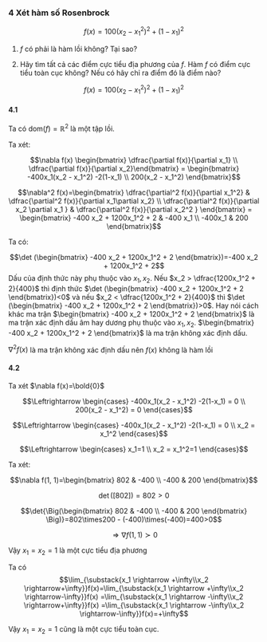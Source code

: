 ### 4 Xét hàm số Rosenbrock

$$f(x)=100(x_2 - x_1^2)^2 + (1-x_1)^2$$

1. $f$ có phải là hàm lồi không? Tại sao?

2. Hãy tìm tất cả các điểm cực tiểu địa phương của $f$. Hàm $f$ có điểm cực tiểu toàn cục không? Nếu có hãy chỉ ra điểm đó là điểm nào?


$$f(x)=100(x_2 - x_1^2)^2 + (1-x_1)^2$$

#### 4.1

Ta có $\mathrm{dom}(f)=\mathbb{R}^{2}$ là một tập lồi.

Ta xét:

$$\nabla f(x) \begin{bmatrix} \dfrac{\partial f(x)}{\partial x_1} \\ \dfrac{\partial f(x)}{\partial x_2}\end{bmatrix} = \begin{bmatrix} -400x_1(x_2 - x_1^2) -2(1-x_1) \\ 200(x_2 - x_1^2) \end{bmatrix}$$

$$\nabla^2 f(x)=\begin{bmatrix} \dfrac{\partial^2 f(x)}{\partial x_1^2} & \dfrac{\partial^2 f(x)}{\partial x_1\partial x_2} \\ \dfrac{\partial^2 f(x)}{\partial x_2 \partial x_1 } & \dfrac{\partial^2 f(x)}{\partial x_2^2 } \end{bmatrix} = \begin{bmatrix} -400 x_2 + 1200x_1^2 + 2 & -400 x_1 \\ -400x_1 & 200 \end{bmatrix}$$

Ta có:

$$\det (\begin{bmatrix} -400 x_2 + 1200x_1^2 + 2 \end{bmatrix})=-400 x_2 + 1200x_1^2 + 2$$
Dấu của định thức này phụ thuộc vào $x_1, x_2$. Nếu $x_2 > \dfrac{1200x_1^2 + 2}{400}$ thì định thức $\det (\begin{bmatrix} -400 x_2 + 1200x_1^2 + 2 \end{bmatrix})<0$ và nếu $x_2 < \dfrac{1200x_1^2 + 2}{400}$ thì $\det (\begin{bmatrix} -400 x_2 + 1200x_1^2 + 2 \end{bmatrix})>0$. Hay nói cách khác ma trận $\begin{bmatrix} -400 x_2 + 1200x_1^2 + 2 \end{bmatrix}$ là ma trận xác định dấu âm hay dương phụ thuộc vào $x_1, x_2$. $\begin{bmatrix} -400 x_2 + 1200x_1^2 + 2 \end{bmatrix}$ là ma trận không xác định dấu.


$\nabla^2 f(x)$ là ma trận không xác định dấu nên $f(x)$ không là hàm lồi

#### 4.2

Ta xét $\nabla f(x)=\bold{0}$

$$\Leftrightarrow \begin{cases} -400x_1(x_2 - x_1^2) -2(1-x_1) = 0 \\ 200(x_2 - x_1^2) = 0 \end{cases}$$

$$\Leftrightarrow \begin{cases} -400x_1(x_2 - x_1^2) -2(1-x_1) = 0 \\ x_2 = x_1^2 \end{cases}$$

$$\Leftrightarrow \begin{cases} x_1=1 \\ x_2 = x_1^2=1 \end{cases}$$

Ta xét:

$$\nabla f(1, 1)=\begin{bmatrix} 802 & -400 \\ -400 & 200 \end{bmatrix}$$

$$\det(\lbrack 802 \rbrack)=802>0$$

$$\det{\Big(\begin{bmatrix} 802 & -400 \\ -400 & 200 \end{bmatrix} \Big)}=802\times200 - (-400)\times(-400)=400>0$$

$$\Rightarrow\nabla f(1, 1) \succ 0$$

Vậy $x_1=x_2=1$ là một cực tiểu địa phương

Ta có 
$$\lim_{\substack{x_1 \rightarrow +\infty\\x_2 \rightarrow+\infty}}f(x)=\lim_{\substack{x_1 \rightarrow +\infty\\x_2 \rightarrow-\infty}}f(x)
=\lim_{\substack{x_1 \rightarrow -\infty\\x_2 \rightarrow+\infty}}f(x)
=\lim_{\substack{x_1 \rightarrow -\infty\\x_2 \rightarrow-\infty}}f(x)=+\infty$$

Vậy $x_1=x_2=1$ cũng là một cực tiểu toàn cục.